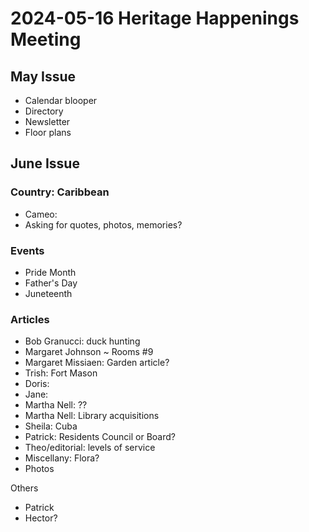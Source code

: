 # 2024-05-16 Heritage Happenings Meeting



## May Issue

* Calendar blooper
* Directory
* Newsletter
* Floor plans


## June Issue

### Country: Caribbean

* Cameo:
* Asking for quotes, photos, memories?


### Events

* Pride Month
* Father's Day
* Juneteenth


### Articles

* Bob Granucci: duck hunting
* Margaret Johnson ~ Rooms #9
* Margaret Missiaen: Garden article?
* Trish: Fort Mason
* Doris:
* Jane:
* Martha Nell: ??
* Martha Nell: Library acquisitions
* Sheila: Cuba
* Patrick: Residents Council or Board?
* Theo/editorial: levels of service
* Miscellany: Flora?
* Photos

Others

* Patrick
* Hector?

